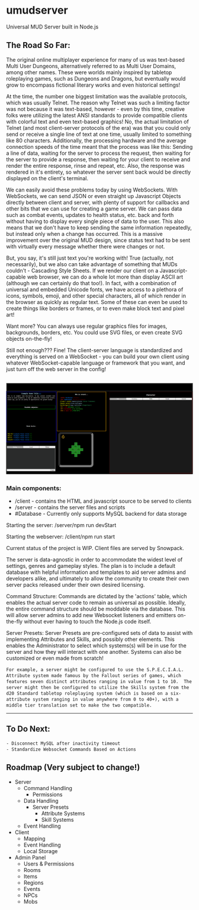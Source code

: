 # umudserver
Universal MUD Server built in Node.js

## The Road So Far:

  The original online multiplayer experience for many of us was text-based Multi User Dungeons, alternatively referred to as Multi User Domains, among other names.  These were worlds mainly inspired by tabletop roleplaying games, such as Dungeons and Dragons, but eventually would grow to encompass fictional literary works and even historical settings!

  At the time, the number one biggest limitation was the available protocols, which was usually Telnet.  The reason why Telnet was such a limiting factor was not because it was text-based, however - even by this time, creative folks were utilizing the latest ANSI standards to provide compatible clients with colorful text and even text-based graphics!  No, the actual limitation of Telnet (and most client-server protocols of the era) was that you could only send or receive a single line of text at one time, usually limited to something like 80 characters.  Additionally, the processing hardware and the average connection speeds of the time meant that the process was like this:  Sending a line of data, waiting for the server to process the request, then waiting for the server to provide a response, then waiting for your client to receive and render the entire response, rinse and repeat, etc.  Also, the response was rendered in it's entirety, so whatever the server sent back would be directly displayed on the client's terminal.  

  We can easily avoid these problems today by using WebSockets.  With WebSockets, we can send JSON or even straight up Javascript Objects directly between client and server, with plenty of support for callbacks and other bits that we can use for creating a game server.  We can pass data such as combat events, updates to health status, etc. back and forth without having to display every single piece of data to the user.  This also means that we don't have to keep sending the same information repeatedly, but instead only when a change has occurred.  This is a massive improvement over the original MUD design, since status text had to be sent with virtually every message whether there were changes or not.

  But, you say, it's still just text you're working with!  True (actually, not necessarily), but we also can take advantage of something that MUDs couldn't - Cascading Style Sheets.  If we render our client on a Javascript-capable web browser, we can do a whole lot more than display ASCII art (although we can certainly do that too!).  In fact, with a combination of universal and embedded Unicode fonts, we have access to a plethora of icons, symbols, emoji, and other special characters, all of which render in the browser as quickly as regular text.  Some of these can even be used to create things like borders or frames, or to even make block text and pixel art!
  
  Want more?  You can always use regular graphics files for images, backgrounds, borders, etc.  You could use SVG files, or even create SVG objects on-the-fly!
  
  Still not enough???  Fine!  The client-server language is standardized and everything is served on a WebSocket - you can build your own client using whatever WebSocket-capable language or framework that you want, and just turn off the web server in the config!
  
  
![Demo Image](umud_demo1.png)
  -----------------------------------------------------------------------------------------------------------------------------------------------------------------

### Main components:
  * /client - contains the HTML and javascript source to be served to clients
  * /server - contains the server files and scripts
  * #Database - Currently only supports MySQL backend for data storage
  
  Starting the server:
  /server/npm run devStart
  
  Starting the webserver:
  /client/npm run start
  
Current status of the project is WIP.  Client files are served by Snowpack.

The server is data-agnostic in order to accommodate the widest level of settings, genres and gameplay styles.  The plan is to include a default database with helpful information and templates to aid server admins and developers alike, and ultimately to allow the community to create their own server packs released under their own desired licensing.

Command Structure:
	Commands are dictated by the 'actions' table, which enables the actual server code to remain as universal as possible.  Ideally, the entire command structure should be moddable via the database.  This will allow server admins to add new Websocket listeners and emitters on-the-fly without ever having to touch the Node.js code itself.

Server Presets:
	Server Presets are pre-configured sets of data to assist with implementing Attributes and Skills, and possibly other elements.  This enables the Administrator to select which systems(s) will be in use for the server and how they will interact with one another.  Systems can also be customized or even made from scratch!
	
	For example, a server might be configured to use the S.P.E.C.I.A.L. Attribute system made famous by the Fallout series of games, which features seven distinct attributes ranging in value from 1 to 10.  The server might then be configured to utilize the Skills system from the d20 Standard tabletop roleplaying system (which is based on a six-attribute system ranging in value anywhere from 0 to 40+), with a middle tier translation set to make the two compatible.

--------------------------------------------------------------------------------------------------------------------------------------------------------------------

## To Do Next:
	- Disconnect MySQL after inactivity timeout
	- Standardize Websocket Commands Based on Actions


## Roadmap (Very subject to change!)

- Server
  - Command Handling
    - Permissions
  - Data Handling
	- Server Presets
		- Attribute Systems
		- Skill Systems
  - Event Handling
- Client
  - Mapping
  - Event Handling
  - Local Storage
- Admin Panel
  - Users & Permissions
  - Rooms
  - Items
  - Regions
  - Events
  - NPCs
  - Mobs
